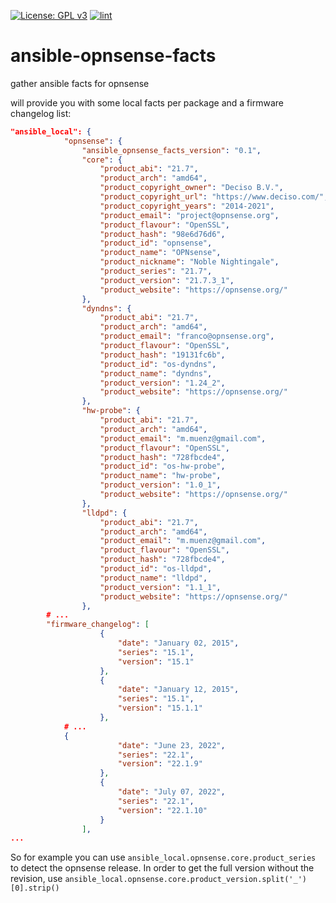 [![License: GPL v3](https://img.shields.io/badge/License-GPL%20v3-blue.svg)](http://www.gnu.org/licenses/gpl-3.0)
[![lint](https://github.com/Rosa-Luxemburgstiftung-Berlin/ansible-opnsense-facts/actions/workflows/lint.yml/badge.svg)](https://github.com/Rosa-Luxemburgstiftung-Berlin/ansible-opnsense-facts/actions?query=workflow%3Aansible-lint)


# ansible-opnsense-facts
gather ansible facts for opnsense

will provide you with some local facts per package and a firmware changelog list:

```json
"ansible_local": {
            "opnsense": {
                "ansible_opnsense_facts_version": "0.1",
                "core": {
                    "product_abi": "21.7",
                    "product_arch": "amd64",
                    "product_copyright_owner": "Deciso B.V.",
                    "product_copyright_url": "https://www.deciso.com/",
                    "product_copyright_years": "2014-2021",
                    "product_email": "project@opnsense.org",
                    "product_flavour": "OpenSSL",
                    "product_hash": "98e6d76d6",
                    "product_id": "opnsense",
                    "product_name": "OPNsense",
                    "product_nickname": "Noble Nightingale",
                    "product_series": "21.7",
                    "product_version": "21.7.3_1",
                    "product_website": "https://opnsense.org/"
                },
                "dyndns": {
                    "product_abi": "21.7",
                    "product_arch": "amd64",
                    "product_email": "franco@opnsense.org",
                    "product_flavour": "OpenSSL",
                    "product_hash": "19131fc6b",
                    "product_id": "os-dyndns",
                    "product_name": "dyndns",
                    "product_version": "1.24_2",
                    "product_website": "https://opnsense.org/"
                },
                "hw-probe": {
                    "product_abi": "21.7",
                    "product_arch": "amd64",
                    "product_email": "m.muenz@gmail.com",
                    "product_flavour": "OpenSSL",
                    "product_hash": "728fbcde4",
                    "product_id": "os-hw-probe",
                    "product_name": "hw-probe",
                    "product_version": "1.0_1",
                    "product_website": "https://opnsense.org/"
                },
                "lldpd": {
                    "product_abi": "21.7",
                    "product_arch": "amd64",
                    "product_email": "m.muenz@gmail.com",
                    "product_flavour": "OpenSSL",
                    "product_hash": "728fbcde4",
                    "product_id": "os-lldpd",
                    "product_name": "lldpd",
                    "product_version": "1.1_1",
                    "product_website": "https://opnsense.org/"
                },
		# ...
		"firmware_changelog": [
                    {
                        "date": "January 02, 2015",
                        "series": "15.1",
                        "version": "15.1"
                    },
                    {
                        "date": "January 12, 2015",
                        "series": "15.1",
                        "version": "15.1.1"
                    },
		    # ...
		    {
                        "date": "June 23, 2022",
                        "series": "22.1",
                        "version": "22.1.9"
                    },
                    {
                        "date": "July 07, 2022",
                        "series": "22.1",
                        "version": "22.1.10"
                    }
                ],
...
```
So for example you can use `ansible_local.opnsense.core.product_series` to detect the opnsense release.
In order to get the full version without the revision, use `ansible_local.opnsense.core.product_version.split('_')[0].strip()`
